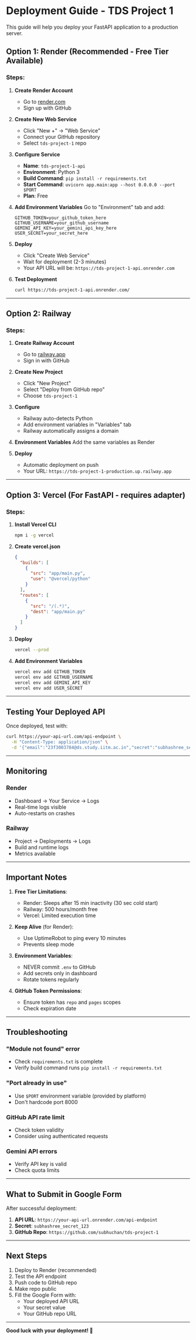 # Deployment Guide - TDS Project 1

This guide will help you deploy your FastAPI application to a production server.

## Option 1: Render (Recommended - Free Tier Available)

### Steps:

1. **Create Render Account**
   - Go to [render.com](https://render.com)
   - Sign up with GitHub

2. **Create New Web Service**
   - Click "New +" → "Web Service"
   - Connect your GitHub repository
   - Select `tds-project-1` repo

3. **Configure Service**
   - **Name**: `tds-project-1-api`
   - **Environment**: Python 3
   - **Build Command**: `pip install -r requirements.txt`
   - **Start Command**: `uvicorn app.main:app --host 0.0.0.0 --port $PORT`
   - **Plan**: Free

4. **Add Environment Variables**
   Go to "Environment" tab and add:
   ```
   GITHUB_TOKEN=your_github_token_here
   GITHUB_USERNAME=your_github_username
   GEMINI_API_KEY=your_gemini_api_key_here
   USER_SECRET=your_secret_here
   ```

5. **Deploy**
   - Click "Create Web Service"
   - Wait for deployment (2-3 minutes)
   - Your API URL will be: `https://tds-project-1-api.onrender.com`

6. **Test Deployment**
   ```bash
   curl https://tds-project-1-api.onrender.com/
   ```

---

## Option 2: Railway

### Steps:

1. **Create Railway Account**
   - Go to [railway.app](https://railway.app)
   - Sign in with GitHub

2. **Create New Project**
   - Click "New Project"
   - Select "Deploy from GitHub repo"
   - Choose `tds-project-1`

3. **Configure**
   - Railway auto-detects Python
   - Add environment variables in "Variables" tab
   - Railway automatically assigns a domain

4. **Environment Variables**
   Add the same variables as Render

5. **Deploy**
   - Automatic deployment on push
   - Your URL: `https://tds-project-1-production.up.railway.app`

---

## Option 3: Vercel (For FastAPI - requires adapter)

### Steps:

1. **Install Vercel CLI**
   ```bash
   npm i -g vercel
   ```

2. **Create vercel.json**
   ```json
   {
     "builds": [
       {
         "src": "app/main.py",
         "use": "@vercel/python"
       }
     ],
     "routes": [
       {
         "src": "/(.*)",
         "dest": "app/main.py"
       }
     ]
   }
   ```

3. **Deploy**
   ```bash
   vercel --prod
   ```

4. **Add Environment Variables**
   ```bash
   vercel env add GITHUB_TOKEN
   vercel env add GITHUB_USERNAME
   vercel env add GEMINI_API_KEY
   vercel env add USER_SECRET
   ```

---

## Testing Your Deployed API

Once deployed, test with:

```bash
curl https://your-api-url.com/api-endpoint \
  -H "Content-Type: application/json" \
  -d '{"email":"23f3003784@ds.study.iitm.ac.in","secret":"subhashree_secret_123","task":"test-deploy-001","round":1,"nonce":"test-xyz","brief":"Create a simple Hello World Bootstrap page","checks":["Has Bootstrap CSS","Shows Hello World"],"evaluation_url":"https://httpbin.org/post","attachments":[]}'
```

---

## Monitoring

### Render
- Dashboard → Your Service → Logs
- Real-time logs visible
- Auto-restarts on crashes

### Railway
- Project → Deployments → Logs
- Build and runtime logs
- Metrics available

---

## Important Notes

1. **Free Tier Limitations**:
   - Render: Sleeps after 15 min inactivity (30 sec cold start)
   - Railway: 500 hours/month free
   - Vercel: Limited execution time

2. **Keep Alive** (for Render):
   - Use UptimeRobot to ping every 10 minutes
   - Prevents sleep mode

3. **Environment Variables**:
   - NEVER commit `.env` to GitHub
   - Add secrets only in dashboard
   - Rotate tokens regularly

4. **GitHub Token Permissions**:
   - Ensure token has `repo` and `pages` scopes
   - Check expiration date

---

## Troubleshooting

### "Module not found" error
- Check `requirements.txt` is complete
- Verify build command runs `pip install -r requirements.txt`

### "Port already in use"
- Use `$PORT` environment variable (provided by platform)
- Don't hardcode port 8000

### GitHub API rate limit
- Check token validity
- Consider using authenticated requests

### Gemini API errors
- Verify API key is valid
- Check quota limits

---

## What to Submit in Google Form

After successful deployment:

1. **API URL**: `https://your-api-url.onrender.com/api-endpoint`
2. **Secret**: `subhashree_secret_123`
3. **GitHub Repo**: `https://github.com/subhuchan/tds-project-1`

---

## Next Steps

1. Deploy to Render (recommended)
2. Test the API endpoint
3. Push code to GitHub repo
4. Make repo public
5. Fill the Google Form with:
   - Your deployed API URL
   - Your secret value
   - Your GitHub repo URL

---

**Good luck with your deployment! 🚀**
